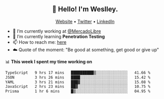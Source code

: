<h2 align="center">👋 Hello! I'm Weslley.</h2>
<p align="center">
  <a href="http://weslleyneri.com.br">Website</a> •
  <a href="https://twitter.com/Weslley_Neri">Twitter</a> •
  <a href="https://www.linkedin.com/in/weslley-neri-3658908b">LinkedIn</a>
</p>


- 🔭 I’m currently working at [@MercadoLibre](https://github.com/mercadolibre)
- 🌱 I’m currently learning **Penetration Testing**
- 📫 How to reach me: [here](mailto:weslley39@gmail.com)
- ☁️ Quote of the moment: "Be good at something, get good or give up"

📊 **This week I spent my time working on**
<!--START_SECTION:waka-->

```txt
TypeScript   9 hrs 17 mins   ██████████▒░░░░░░░░░░░░░░   41.66 %
JSON         3 hrs 26 mins   ████░░░░░░░░░░░░░░░░░░░░░   15.42 %
YAML         3 hrs 21 mins   ███▓░░░░░░░░░░░░░░░░░░░░░   15.08 %
JavaScript   2 hrs 23 mins   ██▓░░░░░░░░░░░░░░░░░░░░░░   10.75 %
Prisma       1 hr 6 mins     █▒░░░░░░░░░░░░░░░░░░░░░░░   04.95 %
```

<!--END_SECTION:waka-->

<!-- Inspired by https://github.com/gruselhaus/gruselhaus -->